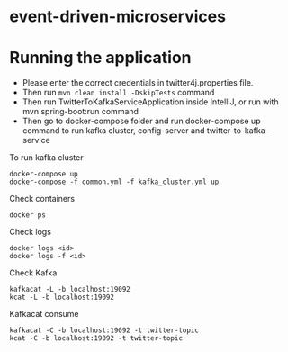 # event-driven-microservices

# Running the application
- Please enter the correct credentials in twitter4j.properties file.
- Then run `mvn clean install -DskipTests` command
- Then run TwitterToKafkaServiceApplication inside IntelliJ, or run with mvn spring-boot:run command
- Then go to docker-compose folder and run docker-compose up command to run kafka cluster, config-server and twitter-to-kafka-service

To run kafka cluster
```
docker-compose up
docker-compose -f common.yml -f kafka_cluster.yml up
```

Check containers
```
docker ps
```

Check logs
```
docker logs <id>
docker logs -f <id>
```

Check Kafka
```
kafkacat -L -b localhost:19092
kcat -L -b localhost:19092
```

Kafkacat consume
```
kafkacat -C -b localhost:19092 -t twitter-topic
kcat -C -b localhost:19092 -t twitter-topic
```
